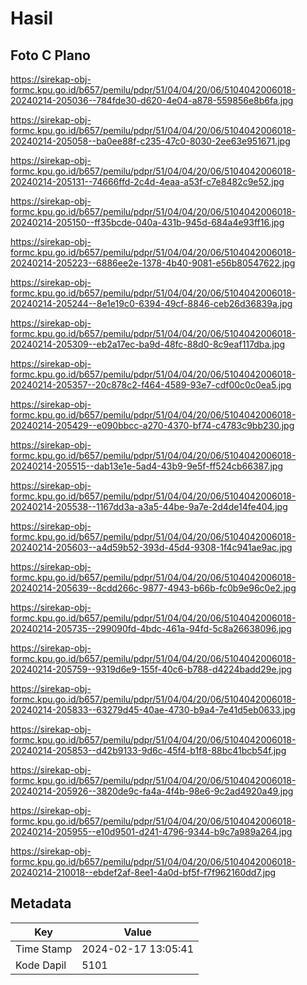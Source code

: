 # Hasil

## Foto C Plano

https://sirekap-obj-formc.kpu.go.id/b657/pemilu/pdpr/51/04/04/20/06/5104042006018-20240214-205036--784fde30-d620-4e04-a878-559856e8b6fa.jpg

https://sirekap-obj-formc.kpu.go.id/b657/pemilu/pdpr/51/04/04/20/06/5104042006018-20240214-205058--ba0ee88f-c235-47c0-8030-2ee63e951671.jpg

https://sirekap-obj-formc.kpu.go.id/b657/pemilu/pdpr/51/04/04/20/06/5104042006018-20240214-205131--74666ffd-2c4d-4eaa-a53f-c7e8482c9e52.jpg

https://sirekap-obj-formc.kpu.go.id/b657/pemilu/pdpr/51/04/04/20/06/5104042006018-20240214-205150--ff35bcde-040a-431b-945d-684a4e93ff16.jpg

https://sirekap-obj-formc.kpu.go.id/b657/pemilu/pdpr/51/04/04/20/06/5104042006018-20240214-205223--6886ee2e-1378-4b40-9081-e56b80547622.jpg

https://sirekap-obj-formc.kpu.go.id/b657/pemilu/pdpr/51/04/04/20/06/5104042006018-20240214-205244--8e1e19c0-6394-49cf-8846-ceb26d36839a.jpg

https://sirekap-obj-formc.kpu.go.id/b657/pemilu/pdpr/51/04/04/20/06/5104042006018-20240214-205309--eb2a17ec-ba9d-48fc-88d0-8c9eaf117dba.jpg

https://sirekap-obj-formc.kpu.go.id/b657/pemilu/pdpr/51/04/04/20/06/5104042006018-20240214-205357--20c878c2-f464-4589-93e7-cdf00c0c0ea5.jpg

https://sirekap-obj-formc.kpu.go.id/b657/pemilu/pdpr/51/04/04/20/06/5104042006018-20240214-205429--e090bbcc-a270-4370-bf74-c4783c9bb230.jpg

https://sirekap-obj-formc.kpu.go.id/b657/pemilu/pdpr/51/04/04/20/06/5104042006018-20240214-205515--dab13e1e-5ad4-43b9-9e5f-ff524cb66387.jpg

https://sirekap-obj-formc.kpu.go.id/b657/pemilu/pdpr/51/04/04/20/06/5104042006018-20240214-205538--1167dd3a-a3a5-44be-9a7e-2d4de14fe404.jpg

https://sirekap-obj-formc.kpu.go.id/b657/pemilu/pdpr/51/04/04/20/06/5104042006018-20240214-205603--a4d59b52-393d-45d4-9308-1f4c941ae9ac.jpg

https://sirekap-obj-formc.kpu.go.id/b657/pemilu/pdpr/51/04/04/20/06/5104042006018-20240214-205639--8cdd266c-9877-4943-b66b-fc0b9e96c0e2.jpg

https://sirekap-obj-formc.kpu.go.id/b657/pemilu/pdpr/51/04/04/20/06/5104042006018-20240214-205735--299090fd-4bdc-461a-94fd-5c8a26638096.jpg

https://sirekap-obj-formc.kpu.go.id/b657/pemilu/pdpr/51/04/04/20/06/5104042006018-20240214-205759--9319d6e9-155f-40c6-b788-d4224badd29e.jpg

https://sirekap-obj-formc.kpu.go.id/b657/pemilu/pdpr/51/04/04/20/06/5104042006018-20240214-205833--63279d45-40ae-4730-b9a4-7e41d5eb0633.jpg

https://sirekap-obj-formc.kpu.go.id/b657/pemilu/pdpr/51/04/04/20/06/5104042006018-20240214-205853--d42b9133-9d6c-45f4-b1f8-88bc41bcb54f.jpg

https://sirekap-obj-formc.kpu.go.id/b657/pemilu/pdpr/51/04/04/20/06/5104042006018-20240214-205926--3820de9c-fa4a-4f4b-98e6-9c2ad4920a49.jpg

https://sirekap-obj-formc.kpu.go.id/b657/pemilu/pdpr/51/04/04/20/06/5104042006018-20240214-205955--e10d9501-d241-4796-9344-b9c7a989a264.jpg

https://sirekap-obj-formc.kpu.go.id/b657/pemilu/pdpr/51/04/04/20/06/5104042006018-20240214-210018--ebdef2af-8ee1-4a0d-bf5f-f7f962160dd7.jpg


## Metadata

| Key        | Value               |
| ---------- | ------------------- |
| Time Stamp | 2024-02-17 13:05:41 |
| Kode Dapil | 5101                |



